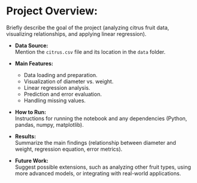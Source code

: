 # **Project Overview:**  
  Briefly describe the goal of the project (analyzing citrus fruit data, visualizing relationships, and applying linear regression).

- **Data Source:**  
  Mention the `citrus.csv` file and its location in the `data` folder.

- **Main Features:**  
  - Data loading and preparation.
  - Visualization of diameter vs. weight.
  - Linear regression analysis.
  - Prediction and error evaluation.
  - Handling missing values.

- **How to Run:**  
  Instructions for running the notebook and any dependencies (Python, pandas, numpy, matplotlib).

- **Results:**  
  Summarize the main findings (relationship between diameter and weight, regression equation, error metrics).

- **Future Work:**  
  Suggest possible extensions, such as analyzing other fruit types, using more advanced models, or integrating with real-world applications.
